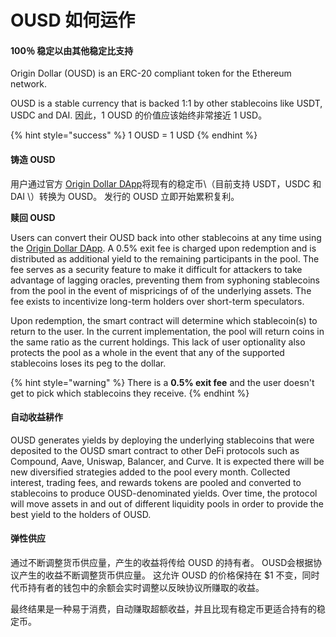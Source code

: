 # OUSD 如何运作

#### 100％ 稳定以由其他稳定比支持

Origin Dollar \(OUSD\) is an ERC-20 compliant token for the Ethereum network.

OUSD is a stable currency that is backed 1:1 by other stablecoins like USDT, USDC and DAI. 因此，1 OUSD 的价值应该始终非常接近 1 USD。

{% hint style="success" %}
1 OUSD = 1 USD
{% endhint %}

#### 铸造 OUSD

用户通过官方 [Origin Dollar DApp](www.ousd.com)将现有的稳定币\（目前支持 USDT，USDC 和DAI \）转换为 OUSD。 发行的 OUSD 立即开始累积复利。

**赎回 OUSD**

Users can convert their OUSD back into other stablecoins at any time using the [Origin Dollar DApp](www.ousd.com). A 0.5% exit fee is charged upon redemption and is distributed as additional yield to the remaining participants in the pool. The fee serves as a security feature to make it difficult for attackers to take advantage of lagging oracles, preventing them from syphoning stablecoins from the pool in the event of mispricings of of the underlying assets. The fee exists to incentivize long-term holders over short-term speculators.

Upon redemption, the smart contract will determine which stablecoin\(s\) to return to the user. In the current implementation, the pool will return coins in the same ratio as the current holdings. This lack of user optionality also protects the pool as a whole in the event that any of the supported stablecoins loses its peg to the dollar.

{% hint style="warning" %}
There is a **0.5% exit fee** and the user doesn't get to pick which stablecoins they receive.
{% endhint %}

#### 自**动收益耕作**

OUSD generates yields by deploying the underlying stablecoins that were deposited to the OUSD smart contract to other DeFi protocols such as Compound, Aave, Uniswap, Balancer, and Curve. It is expected there will be new diversified strategies added to the pool every month. Collected interest, trading fees, and rewards tokens are pooled and converted to stablecoins to produce OUSD-denominated yields. Over time, the protocol will move assets in and out of different liquidity pools in order to provide the best yield to the holders of OUSD.

#### **弹性供应**

通过不断调整货币供应量，产生的收益将传给 OUSD 的持有者。 OUSD会根据协议产生的收益不断调整货币供应量。 这允许 OUSD 的价格保持在 $1 不变，同时代币持有者的钱包中的余额会实时调整以反映协议所赚取的收益。

最终结果是一种易于消费，自动赚取超额收益，并且比现有稳定币更适合持有的稳定币。

